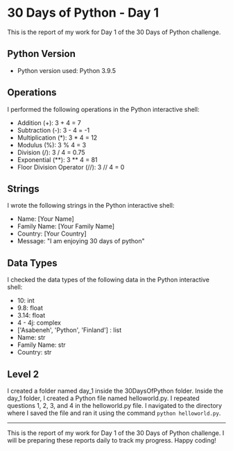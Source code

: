 # 30 Days of Python - Day 1

This is the report of my work for Day 1 of the 30 Days of Python challenge.

## Python Version

- Python version used: Python 3.9.5

## Operations

I performed the following operations in the Python interactive shell:

- Addition (+): 3 + 4 = 7
- Subtraction (-): 3 - 4 = -1
- Multiplication (*): 3 * 4 = 12
- Modulus (%): 3 % 4 = 3
- Division (/): 3 / 4 = 0.75
- Exponential (**): 3 ** 4 = 81
- Floor Division Operator (//): 3 // 4 = 0

## Strings

I wrote the following strings in the Python interactive shell:

- Name: [Your Name]
- Family Name: [Your Family Name]
- Country: [Your Country]
- Message: "I am enjoying 30 days of python"

## Data Types

I checked the data types of the following data in the Python interactive shell:

- 10: int
- 9.8: float
- 3.14: float
- 4 - 4j: complex
- ['Asabeneh', 'Python', 'Finland'] : list
- Name: str
- Family Name: str
- Country: str

## Level 2

I created a folder named day_1 inside the 30DaysOfPython folder. Inside the day_1 folder, I created a Python file named helloworld.py. I repeated questions 1, 2, 3, and 4 in the helloworld.py file. I navigated to the directory where I saved the file and ran it using the command `python helloworld.py`.

---

This is the report of my work for Day 1 of the 30 Days of Python challenge. I will be preparing these reports daily to track my progress. Happy coding!
